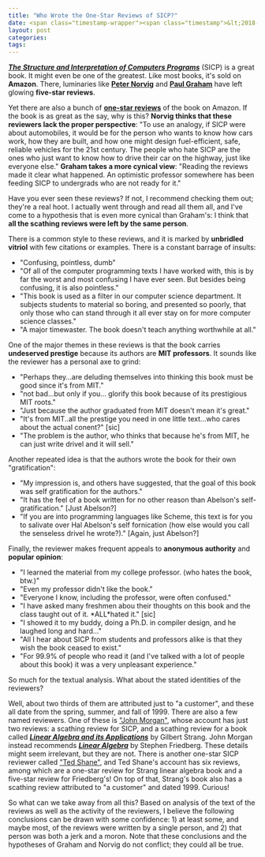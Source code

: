 ```yaml
---
title: "Who Wrote the One-Star Reviews of SICP?"
date: <span class="timestamp-wrapper"><span class="timestamp">&lt;2018-10-04 Thu&gt;</span></span>
layout: post
categories:
tags:
---
```

***[The Structure and Interpretation of Computers Programs](https://mitpress.mit.edu/sites/default/files/sicp/index.html)*** (SICP) is a great book. It might even be one of the greatest. Like most books, it's sold on **Amazon**. There, luminaries like **[Peter Norvig](https://www.amazon.com/review/R403HR4VL71K8)** and **[Paul Graham](https://www.amazon.com/review/R3G05B1TQ5XGZP)** have left glowing **five-star reviews**.

Yet there are also a bunch of **[one-star reviews](https://www.amazon.com/Structure-Interpretation-Computer-Programs-Engineering/product-reviews/0262510871/ref=cm_cr_dp_d_hist_1?ie=UTF8&filterByStar=one_star&reviewerType=all_reviews#reviews-filter-bar)** of the book on Amazon. If the book is as great as the say, why is this? **Norvig thinks that these reviewers lack the proper perspective**: "To use an analogy, if SICP were about automobiles, it would be for the person who wants to know how cars work, how they are built, and how one might design fuel-efficient, safe, reliable vehicles for the 21st century. The people who hate SICP are the ones who just want to know how to drive their car on the highway, just like everyone else." **Graham takes a more cynical view**: "Reading the reviews made it clear what happened. An optimistic professor somewhere has been feeding SICP to undergrads who are not ready for it."

Have you ever seen these reviews? If not, I recommend checking them out; they're a real hoot. I actually went through and read all them all, and I've come to a hypothesis that is even more cynical than Graham's: I think that **all the scathing reviews were left by the same person**.

There is a common style to these reviews, and it is marked by **unbridled vitriol** with few citations or examples. There is a constant barrage of insults:

-   "Confusing, pointless, dumb"
-   "Of all of the computer programming texts I have worked with, this is by far the worst and most confusing I have ever seen. But besides being confusing, it is also pointless."
-   "This book is used as a filter in our computer science department. It subjects students to material so boring, and presented so poorly, that only those who can stand through it all ever stay on for more computer science classes."
-   "A major timewaster. The book doesn't teach anything worthwhile at all."

One of the major themes in these reviews is that the book carries **undeserved prestige** because its authors are **MIT professors**. It sounds like the reviewer has a personal axe to grind:

-   "Perhaps they&#x2026;are deluding themselves into thinking this book must be good since it's from MIT."
-   "not bad&#x2026;but only if you&#x2026; glorify this book because of its prestigious MIT roots."
-   "Just because the author graduated from MIT doesn't mean it's great."
-   "It's from MIT..all the prestige you need in one little text&#x2026;who cares about the actual conent?" [sic]
-   "The problem is the author, who thinks that because he's from MIT, he can just write drivel and it will sell."

Another repeated idea is that the authors wrote the book for their own "gratification":

-   "My impression is, and others have suggested, that the goal of this book was self gratification for the authors."
-   "It has the feel of a book written for no other reason than Abelson's self-gratification." [Just Abelson?]
-   "If you are into programming languages like Scheme, this text is for you to salivate over Hal Abelson's self fornication (how else would you call the senseless drivel he wrote?)." [Again, just Abelson?]

Finally, the reviewer makes frequent appeals to **anonymous authority** and **popular opinion**:

-   "I learned the material from my college professor. (who hates the book, btw.)"
-   "Even my professor didn't like the book."
-   "Everyone I know, including the professor, were often confused."
-   "I have asked many freshmen abou their thoughts on this book and the class taught out of it. \*ALL\*hated it." [sic]
-   "I showed it to my buddy, doing a Ph.D. in compiler design, and he laughed long and hard&#x2026;"
-   "All I hear about SICP from students and professors alike is that they wish the book ceased to exist."
-   "For 99.9% of people who read it (and I've talked with a lot of people about this book) it was a very unpleasant experience."

So much for the textual analysis. What about the stated identities of the reviewers?

Well, about two thirds of them are attributed just to "a customer", and these all date from the spring, summer, and fall of 1999. There are also a few named reviewers. One of these is ["John Morgan"](https://www.amazon.com/gp/profile/amzn1.account.AGLCLD3RKTHBWPNZNM3U44TAFXEQ/ref=cm_cr_getr_d_pdp?ie=UTF8), whose account has just two reviews: a scathing review for SICP, and a scathing review for a book called ***[Linear Algebra and its Applications](https://www.amazon.com/Linear-Algebra-Its-Applications-3rd/product-reviews/0155510053/ref=cm_cr_dp_d_hist_1?ie=UTF8&filterByStar=one_star&reviewerType=all_reviews#reviews-filter-bar)*** by Gilbert Strang. John Morgan instead recommends ***[Linear Algebra](https://www.amazon.com/Linear-Algebra-3rd-Stephen-Friedberg/dp/0132338599/ref=cm_cr_srp_d_product_top?ie=UTF8)*** by Stephen Friedberg. These details might seem irrelevant, but they are not. There is another one-star SICP reviewer called ["Ted Shane"](https://www.amazon.com/gp/profile/amzn1.account.AEDY6N7IX3QKSDQHJ4S4LWH2LOZA/ref=cm_cr_getr_d_pdp?ie=UTF8), and Ted Shane's account has six reviews, among which are a one-star review for Strang linear algebra book and a five-star review for Friedberg's! On top of that, Strang's book also has a scathing review attributed to "a customer" and dated 1999. Curious!

So what can we take away from all this? Based on analysis of the text of the reviews as well as the activity of the reviewers, I believe the following conclusions can be drawn with some confidence: 1) at least some, and maybe most, of the reviews were written by a single person, and 2) that person was both a jerk and a moron. Note that these conclusions and the hypotheses of Graham and Norvig do not conflict; they could all be true.
